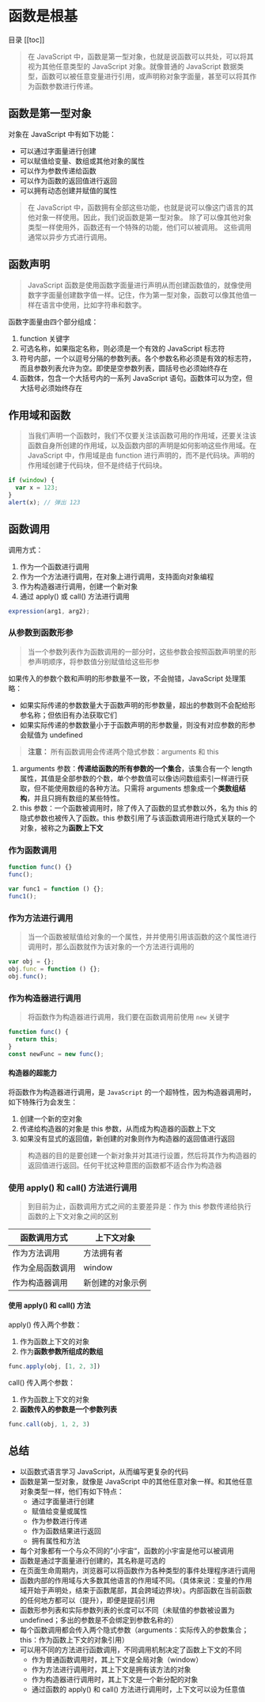 
# 函数是根基

目录
[[toc]]

> 在 JavaScript 中，函数是第一型对象，也就是说函数可以共处，可以将其视为其他任意类型的 JavaScript 对象。就像普通的 JavaScript 数据类型，函数可以被任意变量进行引用，或声明称对象字面量，甚至可以将其作为函数参数进行传递。

## 函数是第一型对象

对象在 JavaScript 中有如下功能：

- 可以通过字面量进行创建
- 可以赋值给变量、数组或其他对象的属性
- 可以作为参数传递给函数
- 可以作为函数的返回值进行返回
- 可以拥有动态创建并赋值的属性

> 在 JavaScript 中，函数拥有全部这些功能，也就是说可以像这门语言的其他对象一样使用。因此，我们说函数是第一型对象。
> 除了可以像其他对象类型一样使用外，函数还有一个特殊的功能，他们可以被调用。
> 这些调用通常以异步方式进行调用。

## 函数声明

> JavaScript 函数是使用函数字面量进行声明从而创建函数值的，就像使用数字字面量创建数字值一样。记住，作为第一型对象，函数可以像其他值一样在语言中使用，比如字符串和数字。

函数字面量由四个部分组成：

1. function 关键字
2. 可选名称，如果指定名称，则必须是一个有效的 JavaScript 标志符
3. 符号内部，一个以逗号分隔的参数列表。各个参数名称必须是有效的标志符，而且参数列表允许为空。即使是空参数列表，圆括号也必须始终存在
4. 函数体，包含一个大括号内的一系列 JavaScript 语句。函数体可以为空，但大括号必须始终存在

## 作用域和函数

> 当我们声明一个函数时，我们不仅要关注该函数可用的作用域，还要关注该函数自身所创建的作用域，以及函数内部的声明是如何影响这些作用域。在 JavaScript 中，作用域是由 function 进行声明的，而不是代码块。声明的作用域创建于代码块，但不是终结于代码块。

```js
if (window) {
  var x = 123;
}
alert(x); // 弹出 123
```

## 函数调用

调用方式：

1. 作为一个函数进行调用
2. 作为一个方法进行调用，在对象上进行调用，支持面向对象编程
3. 作为构造器进行调用，创建一个新对象
4. 通过 apply() 或 call() 方法进行调用

```js
expression(arg1, arg2);
```

### 从参数到函数形参

> 当一个参数列表作为函数调用的一部分时，这些参数会按照函数声明里的形参声明顺序，将参数值分别赋值给这些形参

如果传入的参数个数和声明的形参数量不一致，不会抛错，JavaScript 处理策略：

- 如果实际传递的参数数量大于函数声明的形参数量，超出的参数则不会配给形参名称；但依旧有办法获取它们
- 如果实际传递的参数数量小于于函数声明的形参数量，则没有对应参数的形参会赋值为 undefined

> **注意：**
> 所有函数调用会传递两个隐式参数：arguments 和 this

1. arguments 参数：**传递给函数的所有参数的一个集合**，该集合有一个 length 属性，其值是全部参数的个数，单个参数值可以像访问数组索引一样进行获取，但不能使用数组的各种方法。只需将 arguments 想象成一个**类数组结构**，并且只拥有数组的某些特性。
2. this 参数：一个函数被调用时，除了传入了函数的显式参数以外，名为 this 的隐式参数也被传入了函数。this 参数引用了与该函数调用进行隐式关联的一个对象，被称之为**函数上下文**

### 作为函数调用

```js
function func() {}
func();

var func1 = function () {};
func1();
```

### 作为方法进行调用

> 当一个函数被赋值给对象的一个属性，并并使用引用该函数的这个属性进行调用时，那么函数就作为该对象的一个方法进行调用的

```js
var obj = {};
obj.func = function () {};
obj.func();
```

### 作为构造器进行调用

> 将函数作为构造器进行调用，我们要在函数调用前使用 `new` 关键字

```js
function func() {
  return this;
}
const newFunc = new func();
```

#### 构造器的超能力

将函数作为构造器进行调用，是 `JavaScript` 的一个超特性，因为构造器调用时，如下特殊行为会发生：

1. 创建一个新的空对象
2. 传递给构造器的对象是 this 参数，从而成为构造器的函数上下文
3. 如果没有显式的返回值，新创建的对象则作为构造器的返回值进行返回

> 构造器的目的是要创建一个新对象并对其进行设置，然后将其作为构造器的返回值进行返回。任何干扰这种意图的函数都不适合作为构造器

### 使用 apply() 和 call() 方法进行调用

> 到目前为止，函数调用方式之间的主要差异是：作为 this 参数传递给执行函数的上下文对象之间的区别

|  函数调用方式   |   上下文对象     |
|     ----      |     ----       |
| 作为方法调用    |   方法拥有者     |
| 作为全局函数调用 |    window      |
| 作为构造器调用   | 新创建的对象示例 |

#### 使用 apply() 和 call() 方法

apply() 传入两个参数：

  1. 作为函数上下文的对象
  2. 作为**函数参数所组成的数组**

```js
func.apply(obj, [1, 2, 3])
```

call() 传入两个参数：

  1. 作为函数上下文的对象
  2. **函数传入的参数是一个参数列表**

```js
func.call(obj, 1, 2, 3)
```

## 总结

- 以函数式语言学习 JavaScript，从而编写更复杂的代码
- 函数是第一型对象，就像是 JavaScript 中的其他任意对象一样。和其他任意对象类型一样，他们有如下特点：
  - 通过字面量进行创建
  - 赋值给变量或属性
  - 作为参数进行传递
  - 作为函数结果进行返回
  - 拥有属性和方法
- 每个对象都有一个与众不同的”小宇宙“，函数的小宇宙是他可以被调用
- 函数是通过字面量进行创建的，其名称是可选的
- 在页面生命周期内，浏览器可以将函数作为各种类型的事件处理程序进行调用
- 函数内部的作用域与大多数其他语言的作用域不同。（具体来说：变量的作用域开始于声明处，结束于函数尾部，其会跨域边界块）。内部函数在当前函数的任何地方都可以（提升），即便是提前引用
- 函数形参列表和实际参数列表的长度可以不同（未赋值的参数被设置为 undefined；多出的参数是不会绑定到参数名称的）
- 每个函数调用都会传入两个隐式参数（arguments：实际传入的参数集合；this：作为函数上下文的对象引用）
- 可以用不同的方法进行函数调用，不同调用机制决定了函数上下文的不同
  - 作为普通函数调用时，其上下文是全局对象（window）
  - 作为方法进行调用时，其上下文是拥有该方法的对象
  - 作为构造器进行调用时，其上下文是一个新分配的对象
  - 通过函数的 apply() 和 call() 方法进行调用时，上下文可以设为任意值
